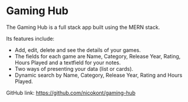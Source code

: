# Gaming Hub

The Gaming Hub is a full stack app built using the MERN stack.

Its features include:
- Add, edit, delete and see the details of your games.
- The fields for each game are Name, Category, Release Year, Rating, Hours Played and a textfield for your notes.
- Two ways of presenting your data (list or cards).
- Dynamic search by Name, Category, Release Year, Rating and Hours Played.

GitHub link: https://github.com/nicokont/gaming-hub
